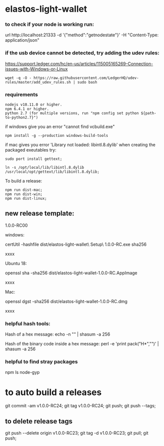 # elastos-light-wallet

### to check if your node is working run:

url http://localhost:21333 -d '{"method":"getnodestate"}' -H "Content-Type: application/json"

### if the usb device cannot be detected, try adding the udev rules:
https://support.ledger.com/hc/en-us/articles/115005165269-Connection-issues-with-Windows-or-Linux

```
wget -q -O - https://raw.githubusercontent.com/LedgerHQ/udev-rules/master/add_udev_rules.sh | sudo bash
```


### requirements

```
nodejs v10.11.0 or higher.
npm 6.4.1 or higher.
python 2.7 (for multiple versions, run "npm config set python ${path-to-python2.7}")
```

if windows give you an error "cannot find vcbuild.exe"

```
npm install -g --production windows-build-tools
```

if mac gives you error 'Library not loaded: libintl.8.dylib' when creating the packaged exeutables try:

```
sudo port install gettext;

ln -s /opt/local/lib/libintl.8.dylib /usr/local/opt/gettext/lib/libintl.8.dylib;
```

To build a release:
```
npm run dist-mac;
npm run dist-win;
npm run dist-linux;
```


## new release template:
  1.0.0-RC00

  windows:

  certUtil -hashfile dist/elastos-light-wallet\ Setup\ 1.0.0-RC.exe sha256

  xxxx

  Ubuntu 18:

  openssl sha -sha256 dist/elastos-light-wallet-1.0.0-RC.AppImage

  xxxx

  Mac:

  openssl dgst -sha256 dist/elastos-light-wallet-1.0.0-RC.dmg

  xxxx


### helpful hash tools:
Hash of a hex message:
echo -n "<hex>" | shasum -a 256

Hash of the binary code inside a hex message:
perl -e 'print pack("H*","<hex>")' | shasum -a 256

### helpful to find stray packages

npm ls node-gyp


# to auto build a releases

  git commit -am v1.0.0-RC24;
  git tag v1.0.0-RC24;
  git push;
  git push --tags;
## to delete release tags
  git push --delete origin v1.0.0-RC23;
  git tag -d v1.0.0-RC23;
  git pull;
  git push;
